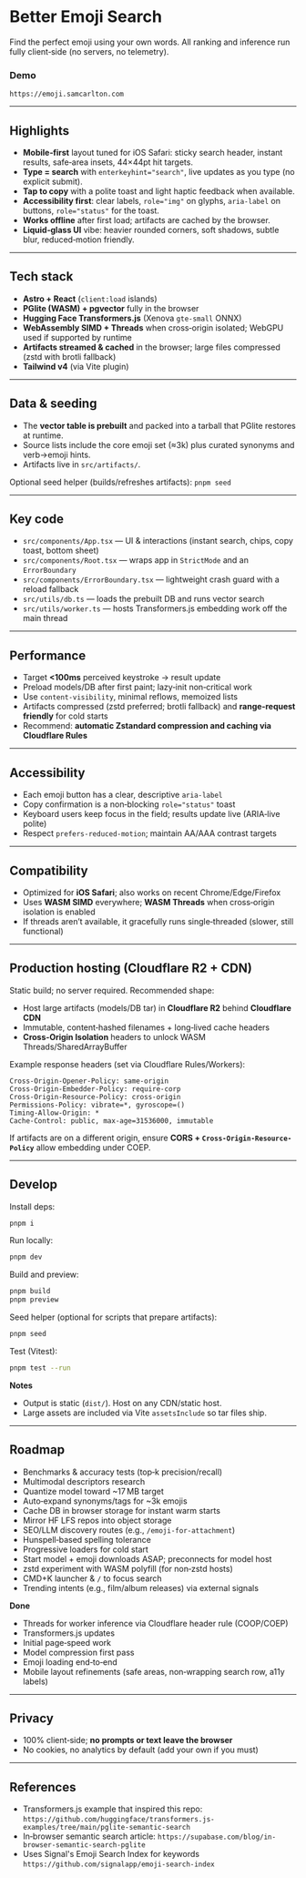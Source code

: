 # Better Emoji Search

Find the perfect emoji using your own words.
All ranking and inference run fully client‑side (no servers, no telemetry).

### Demo

`https://emoji.samcarlton.com`

---

## Highlights

* **Mobile‑first** layout tuned for iOS Safari: sticky search header, instant results, safe‑area insets, 44×44pt hit targets.
* **Type = search** with `enterkeyhint="search"`, live updates as you type (no explicit submit).
* **Tap to copy** with a polite toast and light haptic feedback when available.
* **Accessibility first**: clear labels, `role="img"` on glyphs, `aria-label` on buttons, `role="status"` for the toast.
* **Works offline** after first load; artifacts are cached by the browser.
* **Liquid‑glass UI** vibe: heavier rounded corners, soft shadows, subtle blur, reduced‑motion friendly.

---

## Tech stack

* **Astro + React** (`client:load` islands)
* **PGlite (WASM) + pgvector** fully in the browser
* **Hugging Face Transformers.js** (Xenova `gte-small` ONNX)
* **WebAssembly SIMD + Threads** when cross‑origin isolated; WebGPU used if supported by runtime
* **Artifacts streamed & cached** in the browser; large files compressed (zstd with brotli fallback)
* **Tailwind v4** (via Vite plugin)

---

## Data & seeding

* The **vector table is prebuilt** and packed into a tarball that PGlite restores at runtime.
* Source lists include the core emoji set (≈3k) plus curated synonyms and verb→emoji hints.
* Artifacts live in `src/artifacts/`.

Optional seed helper (builds/refreshes artifacts): `pnpm seed`

---

## Key code

* `src/components/App.tsx` — UI & interactions (instant search, chips, copy toast, bottom sheet)
* `src/components/Root.tsx` — wraps app in `StrictMode` and an `ErrorBoundary`
* `src/components/ErrorBoundary.tsx` — lightweight crash guard with a reload fallback
* `src/utils/db.ts` — loads the prebuilt DB and runs vector search
* `src/utils/worker.ts` — hosts Transformers.js embedding work off the main thread

---

## Performance

* Target **<100ms** perceived keystroke → result update
* Preload models/DB after first paint; lazy‑init non‑critical work
* Use `content-visibility`, minimal reflows, memoized lists
* Artifacts compressed (zstd preferred; brotli fallback) and **range‑request friendly** for cold starts
* Recommend: **automatic Zstandard compression and caching via Cloudflare Rules**

---

## Accessibility

* Each emoji button has a clear, descriptive `aria-label`
* Copy confirmation is a non‑blocking `role="status"` toast
* Keyboard users keep focus in the field; results update live (ARIA‑live polite)
* Respect `prefers-reduced-motion`; maintain AA/AAA contrast targets

---

## Compatibility

* Optimized for **iOS Safari**; also works on recent Chrome/Edge/Firefox
* Uses **WASM SIMD** everywhere; **WASM Threads** when cross‑origin isolation is enabled
* If threads aren’t available, it gracefully runs single‑threaded (slower, still functional)

---

## Production hosting (Cloudflare R2 + CDN)

Static build; no server required. Recommended shape:

* Host large artifacts (models/DB tar) in **Cloudflare R2** behind **Cloudflare CDN**
* Immutable, content‑hashed filenames + long‑lived cache headers
* **Cross‑Origin Isolation** headers to unlock WASM Threads/SharedArrayBuffer

Example response headers (set via Cloudflare Rules/Workers):

```text
Cross-Origin-Opener-Policy: same-origin
Cross-Origin-Embedder-Policy: require-corp
Cross-Origin-Resource-Policy: cross-origin
Permissions-Policy: vibrate=*, gyroscope=()
Timing-Allow-Origin: *
Cache-Control: public, max-age=31536000, immutable
```

If artifacts are on a different origin, ensure **CORS + `Cross-Origin-Resource-Policy`** allow embedding under COEP.

---

## Develop

Install deps:

```bash
pnpm i
```

Run locally:

```bash
pnpm dev
```

Build and preview:

```bash
pnpm build
pnpm preview
```

Seed helper (optional for scripts that prepare artifacts):

```bash
pnpm seed
```

Test (Vitest):

```bash
pnpm test --run
```

**Notes**

* Output is static (`dist/`). Host on any CDN/static host.
* Large assets are included via Vite `assetsInclude` so tar files ship.

---

## Roadmap

* Benchmarks & accuracy tests (top‑k precision/recall)
* Multimodal descriptors research
* Quantize model toward \~17 MB target
* Auto‑expand synonyms/tags for \~3k emojis
* Cache DB in browser storage for instant warm starts
* Mirror HF LFS repos into object storage
* SEO/LLM discovery routes (e.g., `/emoji-for-attachment`)
* Hunspell‑based spelling tolerance
* Progressive loaders for cold start
* Start model + emoji downloads ASAP; preconnects for model host
* zstd experiment with WASM polyfill (for non‑zstd hosts)
* CMD+K launcher & `/` to focus search
* Trending intents (e.g., film/album releases) via external signals

**Done**

* Threads for worker inference via Cloudflare header rule (COOP/COEP)
* Transformers.js updates
* Initial page‑speed work
* Model compression first pass
* Emoji loading end‑to‑end
* Mobile layout refinements (safe areas, non‑wrapping search row, a11y labels)

---

## Privacy

* 100% client‑side; **no prompts or text leave the browser**
* No cookies, no analytics by default (add your own if you must)

---

## References

* Transformers.js example that inspired this repo:
  `https://github.com/huggingface/transformers.js-examples/tree/main/pglite-semantic-search`
* In‑browser semantic search article:
  `https://supabase.com/blog/in-browser-semantic-search-pglite`
* Uses Signal's Emoji Search Index for keywords
  `https://github.com/signalapp/emoji-search-index`